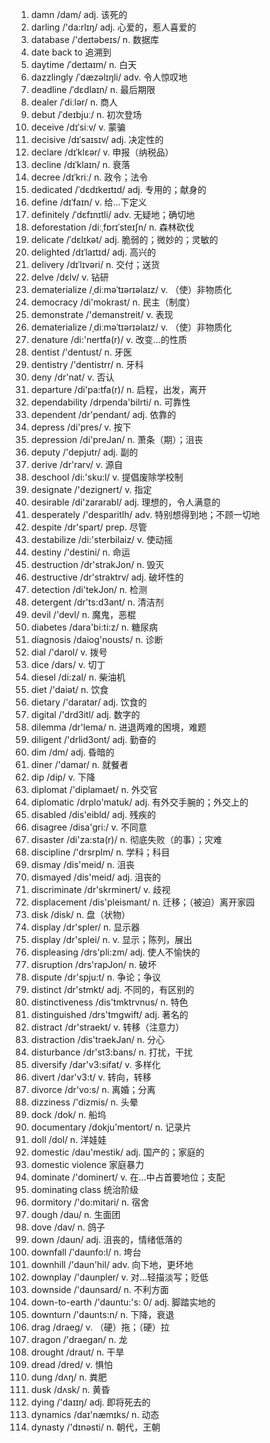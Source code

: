 1. damn /dam/ adj. 该死的
2. darling /'da:rlɪŋ/ adj. 心爱的，惹人喜爱的
3. database /'deɪtəbeɪs/ n. 数据库
4. date back to 追溯到
5. daytime /ˈdeɪtaɪm/ n. 白天
6. dazzlingly /ˈdæzəlɪŋli/ adv. 令人惊叹地
7. deadline /ˈdɛdlaɪn/ n. 最后期限
8. dealer /ˈdiːlər/ n. 商人
9. debut /ˈdeɪbjuː/ n. 初次登场
10. deceive /dɪˈsiːv/ v. 蒙骗
11. decisive /dɪˈsaɪsɪv/ adj. 决定性的
12. declare /dɪˈklɛər/ v. 申报（纳税品）
13. decline /dɪˈklaɪn/ n. 衰落
14. decree /dɪˈkriː/ n. 政令；法令
15. dedicated /ˈdɛdɪkeɪtɪd/ adj. 专用的；献身的
16. define /dɪˈfaɪn/ v. 给...下定义
17. definitely /ˈdɛfɪnɪtli/ adv. 无疑地；确切地
18. deforestation /diːˌfɒrɪˈsteɪʃn/ n. 森林砍伐
19. delicate /ˈdɛlɪkət/ adj. 脆弱的；微妙的；灵敏的
20. delighted /dɪˈlaɪtɪd/ adj. 高兴的
21. delivery /dɪˈlɪvəri/ n. 交付；送货
22. delve /dɛlv/ v. 钻研
23. dematerialize /ˌdiːməˈtɪərɪəlaɪz/ v. （使）非物质化
24. democracy /di'mokrast/ n. 民主（制度）
25. demonstrate /'demanstreit/ v. 表现
26. dematerialize /ˌdiːməˈtɪərɪəlaɪz/ v. （使）非物质化
27. denature /di:'nertfa(r)/ v. 改变…的性质
28. dentist /'dentust/ n. 牙医
29. dentistry /'dentistrr/ n. 牙科
30. deny /dr'nat/ v. 否认
31. departure /di'pa:tfa(r)/ n. 启程，出发，离开
32. dependability /drpenda'bilrti/ n. 可靠性
33. dependent /dr'pendant/ adj. 依靠的
34. depress /di'pres/ v. 按下
35. depression /di'preJan/ n. 萧条（期）；沮丧
36. deputy /'depjutr/ adj. 副的
37. derive /dr'rarv/ v. 源自
38. deschool /di:'sku:l/ v. 提倡废除学校制
39. designate /'dezignert/ v. 指定
40. desirable /di'zararabl/ adj. 理想的，令人满意的
41. desperately /'desparitlh/ adv. 特别想得到地；不顾一切地
42. despite /dr'spart/ prep. 尽管
43. destabilize /di:'sterbilaiz/ v. 使动摇
44. destiny /'destini/ n. 命运
45. destruction /dr'strakJon/ n. 毁灭
46. destructive /dr'straktrv/ adj. 破坏性的
47. detection /di'tekJon/ n. 检测
48. detergent /dr'ts:d3ant/ n. 清洁剂
49. devil /'devl/ n. 魔鬼，恶棍
50. diabetes /dara'bi:ti:z/ n. 糖尿病
51. diagnosis /daiog'nousts/ n. 诊断
52. dial /'darol/ v. 拨号
53. dice /dars/ v. 切丁
54. diesel /di:zal/ n. 柴油机
55. diet /'daiət/ n. 饮食
56. dietary /'daratar/ adj. 饮食的
57. digital /'drd3itl/ adj. 数字的
58. dilemma /dr'lema/ n. 进退两难的困境，难题
59. diligent /'drlid3ont/ adj. 勤奋的
60. dim /dm/ adj. 昏暗的
61. diner /'damar/ n. 就餐者
62. dip /dip/ v. 下降
63. diplomat /'diplamaet/ n. 外交官
64. diplomatic /drplo'matuk/ adj. 有外交手腕的；外交上的
65. disabled /dis'eibld/ adj. 残疾的
66. disagree /disa'gri:/ v. 不同意
67. disaster /di'za:sta(r)/ n. 彻底失败（的事）；灾难
68. discipline /'drsrplm/ n. 学科；科目
69. dismay /dis'meid/ n. 沮丧
70. dismayed /dis'meid/ adj. 沮丧的
71. discriminate /dr'skrminert/ v. 歧视
72. displacement /dis'pleismant/ n. 迁移；（被迫）离开家园
73. disk /disk/ n. 盘（状物）
74. display /dr'spler/ n. 显示器
75. display /dr'splei/ n. v. 显示；陈列，展出
76. displeasing /drs'pli:zm/ adj. 使人不愉快的
77. disruption /drs'rapJon/ n. 破坏
78. dispute /dr'spju:t/ n. 争论；争议
79. distinct /dr'stmkt/ adj. 不同的，有区别的
80. distinctiveness /dis'tmktrvnus/ n. 特色
81. distinguished /drs'tmgwift/ adj. 著名的
82. distract /dr'straekt/ v. 转移（注意力）
83. distraction /dis'traekJan/ n. 分心
84. disturbance /dr'st3:bans/ n. 打扰，干扰
85. diversify /dar'v3:sifat/ v. 多样化
86. divert /dar'v3:t/ v. 转向，转移
87. divorce /dr'vo:s/ n. 离婚；分离
88. dizziness /'dizmis/ n. 头晕
89. dock /dok/ n. 船坞
90. documentary /dokju'mentort/ n. 记录片
91. doll /dol/ n. 洋娃娃
92. domestic /dau'mestik/ adj. 国产的；家庭的
93. domestic violence 家庭暴力
94. dominate /'dominert/ v. 在…中占首要地位；支配
95. dominating class 统治阶级
96. dormitory /'do:mitari/ n. 宿舍
97. dough /dau/ n. 生面团
98. dove /dav/ n. 鸽子
99. down /daun/ adj. 沮丧的，情绪低落的
100. downfall /'daunfo:l/ n. 垮台
101. downhill /'daun'hil/ adv. 向下地，更坏地
102. downplay /'daunpler/ v. 对…轻描淡写；贬低
103. downside /'daunsard/ n. 不利方面
104. down-to-earth /'dauntu:'s: 0/ adj. 脚踏实地的
105. downturn /'daunts:n/ n. 下降，衰退
106. drag /draeg/ v. （硬）拖；（硬）拉
107. dragon /'draegan/ n. 龙
108. drought /draut/ n. 干旱
109. dread /dred/ v. 惧怕
110. dung /dʌŋ/ n. 粪肥
111. dusk /dʌsk/ n. 黄昏
112. dying /'daɪɪŋ/ adj. 即将死去的
113. dynamics /daɪ'næmɪks/ n. 动态
114. dynasty /'dɪnəsti/ n. 朝代，王朝
